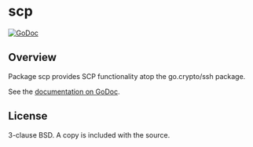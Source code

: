 scp
===

[![GoDoc](https://godoc.org/fknsrs.biz/p/scp?status.svg)](https://godoc.org/fknsrs.biz/p/scp)

Overview
--------

Package scp provides SCP functionality atop the go.crypto/ssh package.

See the [documentation on GoDoc](https://godoc.org/fknsrs.biz/p/scp).

License
-------

3-clause BSD. A copy is included with the source.
